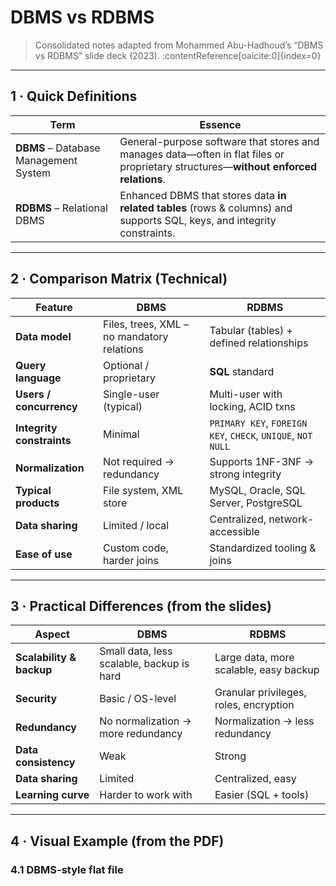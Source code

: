 # DBMS vs RDBMS  
> Consolidated notes adapted from Mohammed Abu-Hadhoud’s “DBMS vs RDBMS” slide deck (2023). :contentReference[oaicite:0]{index=0}  

---

## 1 · Quick Definitions  

| Term | Essence |
|------|---------|
| **DBMS** – Database Management System | General-purpose software that stores and manages data—often in flat files or proprietary structures—**without enforced relations**. |
| **RDBMS** – Relational DBMS | Enhanced DBMS that stores data **in related tables** (rows & columns) and supports SQL, keys, and integrity constraints. |

---

## 2 · Comparison Matrix (Technical)  

| Feature | **DBMS** | **RDBMS** |
|---------|----------|-----------|
| **Data model** | Files, trees, XML – no mandatory relations | Tabular (tables) + defined relationships |
| **Query language** | Optional / proprietary | **SQL** standard |
| **Users / concurrency** | Single-user (typical) | Multi-user with locking, ACID txns |
| **Integrity constraints** | Minimal | `PRIMARY KEY`, `FOREIGN KEY`, `CHECK`, `UNIQUE`, `NOT NULL` |
| **Normalization** | Not required → redundancy | Supports 1NF-3NF → strong integrity |
| **Typical products** | File system, XML store | MySQL, Oracle, SQL Server, PostgreSQL |
| **Data sharing** | Limited / local | Centralized, network-accessible |
| **Ease of use** | Custom code, harder joins | Standardized tooling & joins |

---

## 3 · Practical Differences (from the slides)  

| Aspect | **DBMS** | **RDBMS** |
|--------|----------|-----------|
| **Scalability & backup** | Small data, less scalable, backup is hard | Large data, more scalable, easy backup |
| **Security** | Basic / OS-level | Granular privileges, roles, encryption |
| **Redundancy** | No normalization → more redundancy | Normalization → less redundancy |
| **Data consistency** | Weak | Strong |
| **Data sharing** | Limited | Centralized, easy |
| **Learning curve** | Harder to work with | Easier (SQL + tools) |

---

## 4 · Visual Example (from the PDF)  

### 4.1 DBMS-style flat file  

